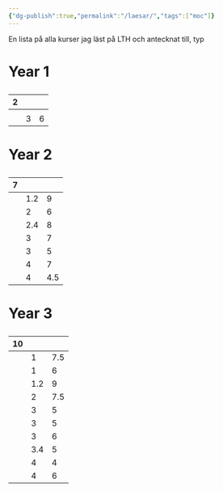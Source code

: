 ```yaml
---
{"dg-publish":true,"permalink":"/laesar/","tags":["moc"]}
---
```


En lista på alla kurser jag läst på LTH och antecknat till, typ

<h1><span><p>Year 1</p></span></h1><div><table class="dataview table-view-table"><thead class="table-view-thead"><tr class="table-view-tr-header"><th class="table-view-th"><span></span><span class="dataview small-text">2</span></th><th class="table-view-th"><span></span></th><th class="table-view-th"><span></span></th></tr></thead><tbody class="table-view-tbody"><tr><td><span></span></td><td><span></span></td><td><span></span></td></tr><tr><td><span></span></td><td>3</td><td>6</td></tr></tbody></table></div><h1><span><p>Year 2</p></span></h1><div><table class="dataview table-view-table"><thead class="table-view-thead"><tr class="table-view-tr-header"><th class="table-view-th"><span></span><span class="dataview small-text">7</span></th><th class="table-view-th"><span></span></th><th class="table-view-th"><span></span></th></tr></thead><tbody class="table-view-tbody"><tr><td><span></span></td><td>1.2</td><td>9</td></tr><tr><td><span></span></td><td>2</td><td>6</td></tr><tr><td><span></span></td><td>2.4</td><td>8</td></tr><tr><td><span></span></td><td>3</td><td>7</td></tr><tr><td><span></span></td><td>3</td><td>5</td></tr><tr><td><span></span></td><td>4</td><td>7</td></tr><tr><td><span></span></td><td>4</td><td>4.5</td></tr></tbody></table></div><h1><span><p>Year 3</p></span></h1><div><table class="dataview table-view-table"><thead class="table-view-thead"><tr class="table-view-tr-header"><th class="table-view-th"><span></span><span class="dataview small-text">10</span></th><th class="table-view-th"><span></span></th><th class="table-view-th"><span></span></th></tr></thead><tbody class="table-view-tbody"><tr><td><span></span></td><td>1</td><td>7.5</td></tr><tr><td><span></span></td><td>1</td><td>6</td></tr><tr><td><span></span></td><td>1.2</td><td>9</td></tr><tr><td><span></span></td><td>2</td><td>7.5</td></tr><tr><td><span></span></td><td>3</td><td>5</td></tr><tr><td><span></span></td><td>3</td><td>5</td></tr><tr><td><span></span></td><td>3</td><td>6</td></tr><tr><td><span></span></td><td>3.4</td><td>5</td></tr><tr><td><span></span></td><td>4</td><td>4</td></tr><tr><td><span></span></td><td>4</td><td>6</td></tr></tbody></table></div>
